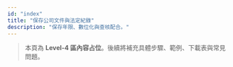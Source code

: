 ```yaml
---
id: "index"
title: "保存公司文件與法定紀錄"
description: "保存年限、數位化與查核配合。"
---
```


> 本頁為 **Level-4 區內容占位**。後續將補充具體步驟、範例、下載表與常見問題。
